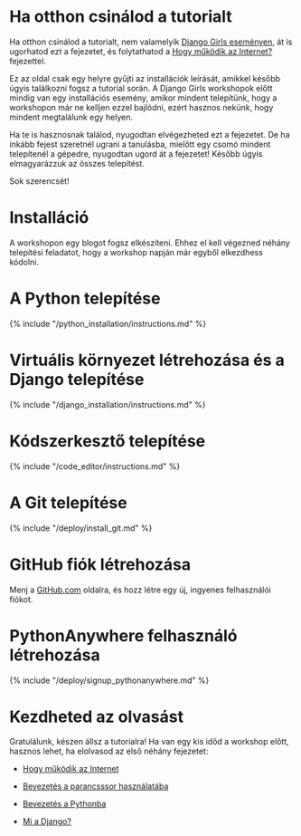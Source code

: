 # Ha otthon csinálod a tutorialt

Ha otthon csinálod a tutorialt, nem valamelyik [Django Girls eseményen](http://djangogirls.org/events/), át is ugorhatod ezt a fejezetet, és folytathatod a [Hogy működik az Internet?](../how_the_internet_works/README.md) fejezettel.

Ez az oldal csak egy helyre gyűjti az installációk leírását, amikkel később úgyis találkozni fogsz a tutorial során. A Django Girls workshopok előtt mindig van egy installációs esemény, amikor mindent telepítünk, hogy a workshopon már ne kelljen ezzel bajlódni, ezért hasznos nekünk, hogy mindent megtalálunk egy helyen.

Ha te is hasznosnak találod, nyugodtan elvégezheted ezt a fejezetet. De ha inkább fejest szeretnél ugrani a tanulásba, mielőtt egy csomó mindent telepítenél a gépedre, nyugodtan ugord át a fejezetet! Később úgyis elmagyarázzuk az összes telepítést.

Sok szerencsét!

# Installáció

A workshopon egy blogot fogsz elkészíteni. Ehhez el kell végezned néhány telepítési feladatot, hogy a workshop napján már egyből elkezdhess kódolni.

# A Python telepítése

{% include "/python_installation/instructions.md" %}

# Virtuális környezet létrehozása és a Django telepítése

{% include "/django_installation/instructions.md" %}

# Kódszerkesztő telepítése

{% include "/code_editor/instructions.md" %}

# A Git telepítése

{% include "/deploy/install_git.md" %}

# GitHub fiók létrehozása

Menj a [GitHub.com](http://www.github.com) oldalra, és hozz létre egy új, ingyenes felhasználói fiókot.

# PythonAnywhere felhasználó létrehozása

{% include "/deploy/signup_pythonanywhere.md" %}

# Kezdheted az olvasást

Gratulálunk, készen állsz a tutorialra! Ha van egy kis időd a workshop előtt, hasznos lehet, ha elolvasod az első néhány fejezetet:

  * [Hogy működik az Internet](../how_the_internet_works/README.md)

  * [Bevezetés a parancsssor használatába](../intro_to_command_line/README.md)

  * [Bevezetés a Pythonba](../intro_to_command_line/README.md)

  * [Mi a Django?](../django/README.md)
